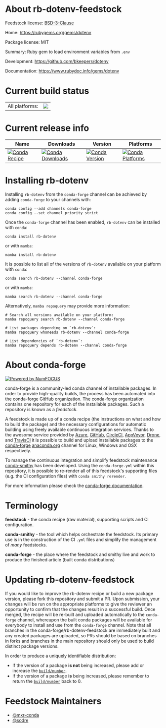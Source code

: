 About rb-dotenv-feedstock
=========================

Feedstock license: [BSD-3-Clause](https://github.com/conda-forge/rb-dotenv-feedstock/blob/main/LICENSE.txt)

Home: https://rubygems.org/gems/dotenv

Package license: MIT

Summary: Ruby gem to load environment variables from `.env`

Development: https://github.com/bkeepers/dotenv

Documentation: https://www.rubydoc.info/gems/dotenv

Current build status
====================


<table><tr><td>All platforms:</td>
    <td>
      <a href="https://dev.azure.com/conda-forge/feedstock-builds/_build/latest?definitionId=7767&branchName=main">
        <img src="https://dev.azure.com/conda-forge/feedstock-builds/_apis/build/status/rb-dotenv-feedstock?branchName=main">
      </a>
    </td>
  </tr>
</table>

Current release info
====================

| Name | Downloads | Version | Platforms |
| --- | --- | --- | --- |
| [![Conda Recipe](https://img.shields.io/badge/recipe-rb--dotenv-green.svg)](https://anaconda.org/conda-forge/rb-dotenv) | [![Conda Downloads](https://img.shields.io/conda/dn/conda-forge/rb-dotenv.svg)](https://anaconda.org/conda-forge/rb-dotenv) | [![Conda Version](https://img.shields.io/conda/vn/conda-forge/rb-dotenv.svg)](https://anaconda.org/conda-forge/rb-dotenv) | [![Conda Platforms](https://img.shields.io/conda/pn/conda-forge/rb-dotenv.svg)](https://anaconda.org/conda-forge/rb-dotenv) |

Installing rb-dotenv
====================

Installing `rb-dotenv` from the `conda-forge` channel can be achieved by adding `conda-forge` to your channels with:

```
conda config --add channels conda-forge
conda config --set channel_priority strict
```

Once the `conda-forge` channel has been enabled, `rb-dotenv` can be installed with `conda`:

```
conda install rb-dotenv
```

or with `mamba`:

```
mamba install rb-dotenv
```

It is possible to list all of the versions of `rb-dotenv` available on your platform with `conda`:

```
conda search rb-dotenv --channel conda-forge
```

or with `mamba`:

```
mamba search rb-dotenv --channel conda-forge
```

Alternatively, `mamba repoquery` may provide more information:

```
# Search all versions available on your platform:
mamba repoquery search rb-dotenv --channel conda-forge

# List packages depending on `rb-dotenv`:
mamba repoquery whoneeds rb-dotenv --channel conda-forge

# List dependencies of `rb-dotenv`:
mamba repoquery depends rb-dotenv --channel conda-forge
```


About conda-forge
=================

[![Powered by
NumFOCUS](https://img.shields.io/badge/powered%20by-NumFOCUS-orange.svg?style=flat&colorA=E1523D&colorB=007D8A)](https://numfocus.org)

conda-forge is a community-led conda channel of installable packages.
In order to provide high-quality builds, the process has been automated into the
conda-forge GitHub organization. The conda-forge organization contains one repository
for each of the installable packages. Such a repository is known as a *feedstock*.

A feedstock is made up of a conda recipe (the instructions on what and how to build
the package) and the necessary configurations for automatic building using freely
available continuous integration services. Thanks to the awesome service provided by
[Azure](https://azure.microsoft.com/en-us/services/devops/), [GitHub](https://github.com/),
[CircleCI](https://circleci.com/), [AppVeyor](https://www.appveyor.com/),
[Drone](https://cloud.drone.io/welcome), and [TravisCI](https://travis-ci.com/)
it is possible to build and upload installable packages to the
[conda-forge](https://anaconda.org/conda-forge) [anaconda.org](https://anaconda.org/)
channel for Linux, Windows and OSX respectively.

To manage the continuous integration and simplify feedstock maintenance
[conda-smithy](https://github.com/conda-forge/conda-smithy) has been developed.
Using the ``conda-forge.yml`` within this repository, it is possible to re-render all of
this feedstock's supporting files (e.g. the CI configuration files) with ``conda smithy rerender``.

For more information please check the [conda-forge documentation](https://conda-forge.org/docs/).

Terminology
===========

**feedstock** - the conda recipe (raw material), supporting scripts and CI configuration.

**conda-smithy** - the tool which helps orchestrate the feedstock.
                   Its primary use is in the construction of the CI ``.yml`` files
                   and simplify the management of *many* feedstocks.

**conda-forge** - the place where the feedstock and smithy live and work to
                  produce the finished article (built conda distributions)


Updating rb-dotenv-feedstock
============================

If you would like to improve the rb-dotenv recipe or build a new
package version, please fork this repository and submit a PR. Upon submission,
your changes will be run on the appropriate platforms to give the reviewer an
opportunity to confirm that the changes result in a successful build. Once
merged, the recipe will be re-built and uploaded automatically to the
`conda-forge` channel, whereupon the built conda packages will be available for
everybody to install and use from the `conda-forge` channel.
Note that all branches in the conda-forge/rb-dotenv-feedstock are
immediately built and any created packages are uploaded, so PRs should be based
on branches in forks and branches in the main repository should only be used to
build distinct package versions.

In order to produce a uniquely identifiable distribution:
 * If the version of a package **is not** being increased, please add or increase
   the [``build/number``](https://docs.conda.io/projects/conda-build/en/latest/resources/define-metadata.html#build-number-and-string).
 * If the version of a package **is** being increased, please remember to return
   the [``build/number``](https://docs.conda.io/projects/conda-build/en/latest/resources/define-metadata.html#build-number-and-string)
   back to 0.

Feedstock Maintainers
=====================

* [@mxr-conda](https://github.com/mxr-conda/)
* [@sodre](https://github.com/sodre/)

